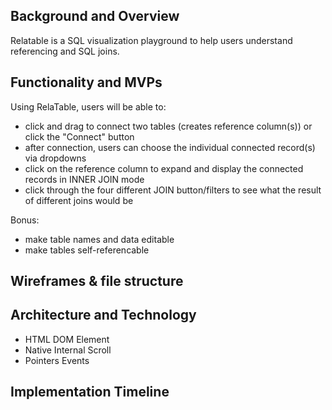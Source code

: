 ## Background and Overview 
Relatable is a SQL visualization playground to help users understand referencing and SQL joins.

## Functionality and MVPs 
Using RelaTable, users will be able to:

* click and drag to connect two tables (creates reference column(s)) or click the "Connect" button
* after connection, users can choose the individual connected record(s) via dropdowns
* click on the reference column to expand and display the connected records in INNER JOIN mode
* click through the four different JOIN button/filters to see what the result of different joins would be

Bonus:
* make table names and data editable
* make tables self-referencable

## Wireframes & file structure

## Architecture and Technology
* HTML DOM Element
* Native Internal Scroll
* Pointers Events

## Implementation Timeline 
